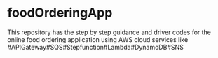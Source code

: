 # foodOrderingApp
This repository has the step by step guidance and driver codes for the online food ordering application using AWS cloud services like #APIGateway#SQS#Stepfunction#Lambda#DynamoDB#SNS
